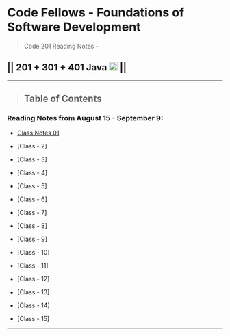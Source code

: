 # Code Fellows - Foundations of Software Development

> Code 201 Reading Notes - 

## || 201 + 301 + 401 Java <img src="https://www.svgrepo.com/show/184143/java.svg"  width="20" height="20"> ||

---

> ## Table of Contents

### Reading Notes from August 15 - September 9:

- [Class Notes 01](https://github.com/dustinapodaca/reading-notes/blob/main/class-01.md)

- [Class - 2]

- [Class - 3]

- [Class - 4]

- [Class - 5]

- [Class - 6]

- [Class - 7]

- [Class - 8]

- [Class - 9]

- [Class - 10]

- [Class - 11]

- [Class - 12]

- [Class - 13]

- [Class - 14]

- [Class - 15]

---
